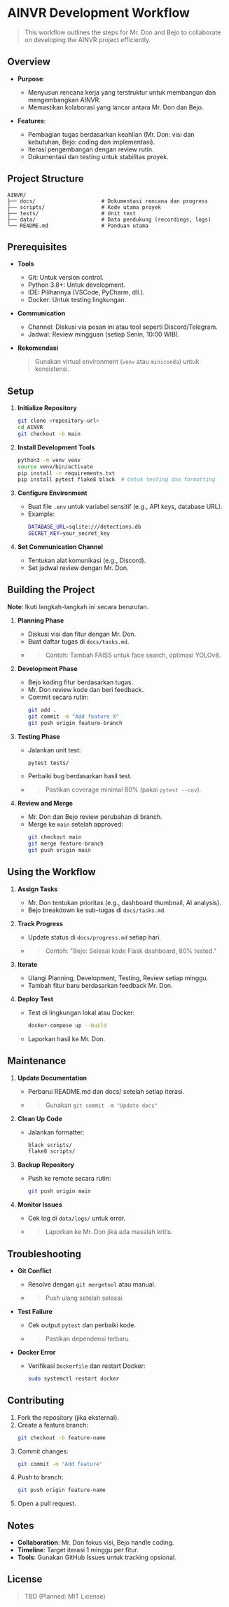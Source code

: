 # AINVR Development Workflow

> This workflow outlines the steps for Mr. Don and Bejo to collaborate on developing the AINVR project efficiently.

## Overview

- **Purpose**:
  - Menyusun rencana kerja yang terstruktur untuk membangun dan mengembangkan AINVR.
  - Memastikan kolaborasi yang lancar antara Mr. Don dan Bejo.

- **Features**:
  + Pembagian tugas berdasarkan keahlian (Mr. Don: visi dan kebutuhan, Bejo: coding dan implementasi).
  + Iterasi pengembangan dengan review rutin.
  + Dokumentasi dan testing untuk stabilitas proyek.

## Project Structure
```
AINVR/
├── docs/                     # Dokumentasi rencana dan progress
├── scripts/                  # Kode utama proyek
├── tests/                    # Unit test
├── data/                     # Data pendukung (recordings, logs)
└── README.md                 # Panduan utama
```

## Prerequisites

- **Tools**
  - Git: Untuk version control.
  - Python 3.8+: Untuk development.
  - IDE: Pilihannya (VSCode, PyCharm, dll.).
  - Docker: Untuk testing lingkungan.

- **Communication**
  - Channel: Diskusi via pesan ini atau tool seperti Discord/Telegram.
  - Jadwal: Review mingguan (setiap Senin, 10:00 WIB).

- **Rekomendasi**
  > Gunakan virtual environment (`venv` atau `miniconda`) untuk konsistensi.

## Setup

1. **Initialize Repository**
   ```bash
   git clone <repository-url>
   cd AINVR
   git checkout -b main
   ```

2. **Install Development Tools**
   ```bash
   python3 -m venv venv
   source venv/bin/activate
   pip install -r requirements.txt
   pip install pytest flake8 black  # Untuk testing dan formatting
   ```

3. **Configure Environment**
   - Buat file `.env` untuk variabel sensitif (e.g., API keys, database URL).
   - Example:
     ```bash
     DATABASE_URL=sqlite:///detections.db
     SECRET_KEY=your_secret_key
     ```

4. **Set Communication Channel**
   - Tentukan alat komunikasi (e.g., Discord).
   - Set jadwal review dengan Mr. Don.

## Building the Project

**Note**: Ikuti langkah-langkah ini secara berurutan.

1. **Planning Phase**
   - Diskusi visi dan fitur dengan Mr. Don.
   - Buat daftar tugas di `docs/tasks.md`.
   - > Contoh: Tambah FAISS untuk face search, optimasi YOLOv8.

2. **Development Phase**
   - Bejo koding fitur berdasarkan tugas.
   - Mr. Don review kode dan beri feedback.
   - Commit secara rutin:
     ```bash
     git add .
     git commit -m "Add feature X"
     git push origin feature-branch
     ```

3. **Testing Phase**
   - Jalankan unit test:
     ```bash
     pytest tests/
     ```
   - Perbaiki bug berdasarkan hasil test.
   - > Pastikan coverage minimal 80% (pakai `pytest --cov`).

4. **Review and Merge**
   - Mr. Don dan Bejo review perubahan di branch.
   - Merge ke `main` setelah approved:
     ```bash
     git checkout main
     git merge feature-branch
     git push origin main
     ```

## Using the Workflow

1. **Assign Tasks**
   - Mr. Don tentukan prioritas (e.g., dashboard thumbnail, AI analysis).
   - Bejo breakdown ke sub-tugas di `docs/tasks.md`.

2. **Track Progress**
   - Update status di `docs/progress.md` setiap hari.
   - > Contoh: "Bejo: Selesai kode Flask dashboard, 80% tested."

3. **Iterate**
   - Ulangi Planning, Development, Testing, Review setiap minggu.
   - Tambah fitur baru berdasarkan feedback Mr. Don.

4. **Deploy Test**
   - Test di lingkungan lokal atau Docker:
     ```bash
     docker-compose up --build
     ```
   - Laporkan hasil ke Mr. Don.

## Maintenance

1. **Update Documentation**
   - Perbarui README.md dan docs/ setelah setiap iterasi.
   - > Gunakan `git commit -m "Update docs"`

2. **Clean Up Code**
   - Jalankan formatter:
     ```bash
     black scripts/
     flake8 scripts/
     ```

3. **Backup Repository**
   - Push ke remote secara rutin:
     ```bash
     git push origin main
     ```

4. **Monitor Issues**
   - Cek log di `data/logs/` untuk error.
   - > Laporkan ke Mr. Don jika ada masalah kritis.

## Troubleshooting

- **Git Conflict**
  - Resolve dengan `git mergetool` atau manual.
  - > Push ulang setelah selesai.

- **Test Failure**
  - Cek output `pytest` dan perbaiki kode.
  - > Pastikan dependensi terbaru.

- **Docker Error**
  - Verifikasi `Dockerfile` dan restart Docker:
    ```bash
    sudo systemctl restart docker
    ```

## Contributing

1. Fork the repository (jika eksternal).
2. Create a feature branch:
   ```bash
   git checkout -b feature-name
   ```
3. Commit changes:
   ```bash
   git commit -m "Add feature"
   ```
4. Push to branch:
   ```bash
   git push origin feature-name
   ```
5. Open a pull request.

## Notes

- **Collaboration**: Mr. Don fokus visi, Bejo handle coding.
- **Timeline**: Target iterasi 1 minggu per fitur.
- **Tools**: Gunakan GitHub Issues untuk tracking opsional.

## License
> TBD (Planned: MIT License)